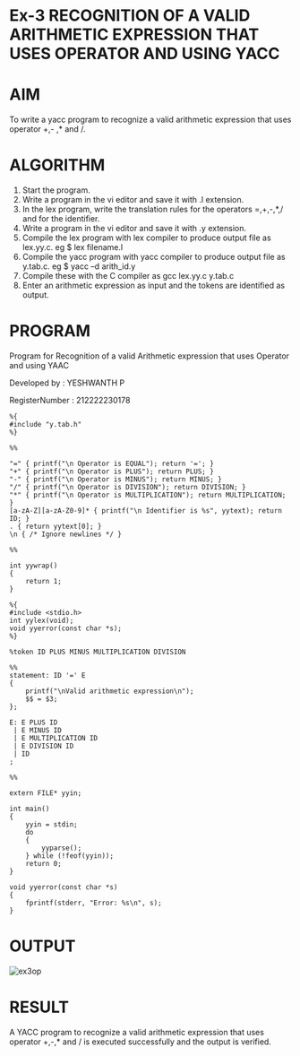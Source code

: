 # Ex-3 RECOGNITION OF A VALID ARITHMETIC EXPRESSION THAT USES OPERATOR AND USING YACC

# AIM
To write a yacc program to recognize a valid arithmetic expression that uses operator +,- ,* and /.

# ALGORITHM
1.	Start the program.
2.	Write a program in the vi editor and save it with .l extension.
3.	In the lex program, write the translation rules for the operators =,+,-,*,/ and for the identifier.
4.	Write a program in the vi editor and save it with .y extension.
5.	Compile the lex program with lex compiler to produce output file as lex.yy.c. eg $ lex filename.l
6.	Compile the yacc program with yacc compiler to produce output file as y.tab.c. eg $ yacc –d arith_id.y
7.	Compile these with the C compiler as gcc lex.yy.c y.tab.c
8.	Enter an arithmetic expression as input and the tokens are identified as output.

# PROGRAM
Program for Recognition of a valid Arithmetic expression that uses Operator and using YAAC

Developed by : YESHWANTH P

RegisterNumber : 212222230178

```
%{
#include "y.tab.h"
%}

%%

"=" { printf("\n Operator is EQUAL"); return '='; }
"+" { printf("\n Operator is PLUS"); return PLUS; }
"-" { printf("\n Operator is MINUS"); return MINUS; }
"/" { printf("\n Operator is DIVISION"); return DIVISION; }
"*" { printf("\n Operator is MULTIPLICATION"); return MULTIPLICATION; }
[a-zA-Z][a-zA-Z0-9]* { printf("\n Identifier is %s", yytext); return ID; }
. { return yytext[0]; }
\n { /* Ignore newlines */ }

%%

int yywrap()
{
    return 1;
}

%{
#include <stdio.h>
int yylex(void);
void yyerror(const char *s);
%}

%token ID PLUS MINUS MULTIPLICATION DIVISION

%%
statement: ID '=' E
{
    printf("\nValid arithmetic expression\n");
    $$ = $3;
};

E: E PLUS ID
 | E MINUS ID
 | E MULTIPLICATION ID
 | E DIVISION ID
 | ID
;

%%

extern FILE* yyin;

int main()
{
    yyin = stdin;
    do
    {
        yyparse();
    } while (!feof(yyin));
    return 0;
}

void yyerror(const char *s)
{
    fprintf(stderr, "Error: %s\n", s);
}

```

# OUTPUT

![ex3op](https://github.com/user-attachments/assets/fdf47cbb-4e85-46ce-a3e8-30c514d61c44)

# RESULT
A YACC program to recognize a valid arithmetic expression that uses operator +,-,* and / is executed successfully and the output is verified.

